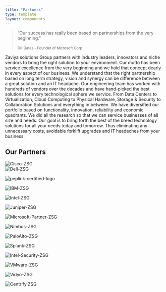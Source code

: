 ```yaml
---
title: "Partners"
type: template
layout: components
---
```




<div class="section section-frontpage">
  <div class="container">
    <div class="content-center text-center">
      <blockquote>
        <p class="blockquote blockquote-primary">
          “Our success has really been based on partnerships from the very beginning.”
          <br>
          <br>
          <small>
            Bill Gates - Founder of Microsoft Corp
          </small>
        </p>
      </blockquote>
      <div class="content-center text-center col-md-12 col-lg-12">
        <p>Zaviya solutions Group partners with industry leaders, innovators and niche vendors to bring the right solution to your environment. Our motto has been service excellence from the very beginning and we hold that concept dearly in every aspect of our business. We understand that the right partnership based on long term strategy, vision and synergy can be difference between a great solution and an IT headache. Our engineering team has worked with hundreds of vendors over the decades and have hand-picked the best solutions for every technological sphere we service. From Data Centers to Virtualization, Cloud Computing to Physical Hardware, Storage & Security to Collaboration Solutions and everything in between. We have diversified our portfolio based on functionality, innovation, reliability and economic quadrants. We did all the research so that we can service businesses of all size and needs. Our goal is to bring forth the best of the breed technology solutions for all your needs today and tomorrow. Thus eliminating any unnecessary costs, avoidable forklift upgrades and IT headaches from your business.</p>
      </div>
    </div>
  </div>
</div>
<div class="section section-team text-center">
  <div class="container">
    <h2 class="title">Our Partners</h2>
    <div class="team">
      <div class="row">
        <div class="col-md-3">
          <div class="team-player">
            <img src="https://res.cloudinary.com/zaviya/image/upload/v1527873785/ZSG-web/logos/Cisco-ZSG.png" alt="Cisco-ZSG" class=" img-fluid rounded">
          </div>
        </div>
        <div class="col-md-3">
          <div class="team-player">
            <img src="https://res.cloudinary.com/zaviya/image/upload/v1527873773/ZSG-web/logos/Dell-ZSG.png" alt="Dell-ZSG" class=" img-fluid rounded">
          </div>
        </div>
        <div class="col-md-3">
          <div class="team-player">
            <p>  <img src="https://res.cloudinary.com/zaviya/image/upload/v1527872579/ZSG-web/logos/peplink-certified-logo.jpg" alt="peplink-certified-logo" class=" img-fluid rounded">
            </p>
          </div>
        </div>
        <div class="col-md-3">
          <div class="team-player">
            <p>  <img src="https://res.cloudinary.com/zaviya/image/upload/v1527873245/ZSG-web/logos/IBM-ZSG.png" alt="IBM-ZSG" class=" img-fluid rounded">
            </p>
          </div>
        </div>
        <div class="col-md-3">
          <div class="team-player">
            <p>  <img src="https://res.cloudinary.com/zaviya/image/upload/v1527873177/ZSG-web/logos/Intel-ZSG.png" alt="Intel-ZSG" class=" img-fluid rounded">
            </p>
          </div>
        </div>
        <div class="col-md-3">
          <div class="team-player">
            <p>  <img src="https://res.cloudinary.com/zaviya/image/upload/v1527873148/ZSG-web/logos/Juniper-ZSG.png" alt="Juniper-ZSG" class=" img-fluid rounded">
            </p>
          </div>
        </div>
        <div class="col-md-3">
          <div class="team-player">
            <p>    <img src="https://res.cloudinary.com/zaviya/image/upload/v1527873120/ZSG-web/logos/Microsoft-Partner-ZSG.png" alt="Microsoft-Partner-ZSG" class=" img-fluid rounded">
            </p>
          </div>
        </div>
        <div class="col-md-3">
          <div class="team-player">
            <p>  <img src="https://res.cloudinary.com/zaviya/image/upload/v1527873093/ZSG-web/logos/Nimbus-ZSG.png" alt="Nimbus-ZSG" class=" img-fluid rounded">
            </p>
          </div>
        </div>
        <div class="col-md-3">
          <div class="team-player">
            <p>  <img src="https://res.cloudinary.com/zaviya/image/upload/v1527873067/ZSG-web/logos/PaloAlto-ZSG.png" alt="PaloAlto-ZSG" class=" img-fluid rounded">
            </p>
          </div>
        </div>
        <div class="col-md-3">
          <div class="team-player">
            <p>  <img src="https://res.cloudinary.com/zaviya/image/upload/v1527873009/ZSG-web/logos/Splunk-ZSG.png" alt="Splunk-ZSG" class=" img-fluid rounded">
            </p>
          </div>
        </div>
        <div class="col-md-3">
          <div class="team-player">
            <p>  <img src="https://res.cloudinary.com/zaviya/image/upload/v1527873208/ZSG-web/logos/Intel-Security-ZSG.png" alt="Intel-Security-ZSG" class=" img-fluid rounded">
            </p>
          </div>
        </div>
        <div class="col-md-3">
          <div class="team-player">
            <p>  <img src="https://res.cloudinary.com/zaviya/image/upload/v1527872983/ZSG-web/logos/VMware-ZSG.png" alt="VMware-ZSG" class=" img-fluid rounded">
            </p>
          </div>
        </div>
        <div class="col-md-3">
          <div class="team-player">
            <p>    <img src="https://res.cloudinary.com/zaviya/image/upload/v1527872920/ZSG-web/logos/Vidyo-ZSG.png" alt="Vidyo-ZSG" class=" img-fluid rounded">
            </p>
          </div>
        </div>
        <div class="col-md-3">
          <div class="team-player">
            <p>  <img src="https://res.cloudinary.com/zaviya/image/upload/v1527873796/ZSG-web/logos/CentrifyZSG.png" alt="Centrify ZSG" class=" img-fluid rounded">
            </p>
          </div>
        </div>
      </div>
    </div>
  </div>
</div>
